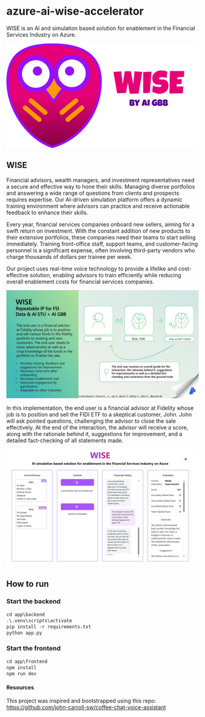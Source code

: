 # azure-ai-wise-accelerator

WISE is an AI and simulation based solution for enablement in the Financial Services Industry on Azure.

![Wise](images/WiseLogoImage.jpg?raw=true)

## WISE

Financial advisors, wealth managers, and investment representatives need a secure and effective way to hone their skills. Managing diverse portfolios and answering a wide range of questions from clients and prospects requires expertise. Our AI-driven simulation platform offers a dynamic training environment where advisors can practice and receive actionable feedback to enhance their skills.

Every year, financial services companies onboard new sellers, aiming for a swift return on investment. With the constant addition of new products to their extensive portfolios, these companies need their teams to start selling immediately. Training front-office staff, support teams, and customer-facing personnel is a significant expense, often involving third-party vendors who charge thousands of dollars per trainee per week.

Our project uses real-time voice technology to provide a lifelike and cost-effective solution, enabling advisors to train efficiently while reducing overall enablement costs for financial services companies.

![Wise](images/WiseDeck.jpg?raw=true)

In this implementation, the end user is a financial advisor at Fidelity whose job is to position and sell the FIDI ETF to a skeptical customer, John. John will ask pointed questions, challenging the advisor to close the sale effectively. At the end of the interaction, the advisor will receive a score, along with the rationale behind it, suggestions for improvement, and a detailed fact-checking of all statements made.

![Wise](images/wise1.jpg?raw=true)

## How to run

### Start the backend

```
cd app\backend
.\.venv\scripts\activate
pip install -r requirements.txt
python app.py
```

### Start the frontend

```
cd app\frontend
npm install
npm run dev
```

#### Resources

This project was inspired and bootstrapped using this repo: https://github.com/john-carroll-sw/coffee-chat-voice-assistant
